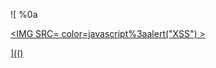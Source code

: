 ![
%0a
<a href="../../../../../../../img/onload/../../\github.com/r89shi/r89shi.github.io/blob/master/teste.js" alt="javascript:alert(1)" onmouseover="javascript:alert(1)"/>

<IMG SRC= color=javascript%3aalert(&quot;XSS&quot;) >
  
](()
